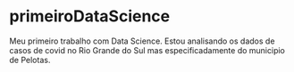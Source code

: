# primeiroDataScience
Meu primeiro trabalho com Data Science.
Estou analisando os dados de casos de covid no Rio Grande do Sul mas especificadamente do municipio de Pelotas.
